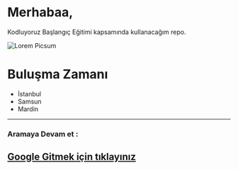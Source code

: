 # Merhabaa,
Kodluyoruz Başlangıç Eğitimi kapsamında  kullanacağım repo.

![Lorem Picsum](https://picsum.photos/100/500)


# Buluşma Zamanı

*  İstanbul
*  Samsun
*  Mardin


------
### Aramaya Devam et :

[Google Gitmek için tıklayınız](https://google.com)
---
